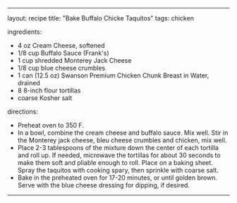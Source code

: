 ---

layout: recipe
title: "Bake Buffalo Chicke Taquitos"
tags: chicken

ingredients:
- 4 oz Cream Cheese, softened
- 1/8 cup  Buffalo Sauce (Frank's)
- 1 cup shredded Monterey Jack Cheese
- 1/8 cup blue cheese crumbles
- 1 can (12.5 oz) Swanson Premium Chicken Chunk Breast in Water, drained
- 8 8-inch flour tortillas
- coarse Kosher salt

directions:
- Preheat oven to 350 F.
- In a bowl, combine the cream cheese and buffalo sauce. Mix well. Stir in the Monterey jack cheese, bleu cheese crumbles and chicken, mix well.
- Place 2-3 tablespoons of the mixture down the center of each tortilla and roll up. If needed, microwave the tortillas for about 30 seconds to make them soft and pliable enough to roll. Place on a baking sheet. Spray the taquitos with cooking spary, then sprinkle with coarse salt.
- Bake in the preheated oven for 17-20 minutes, or until golden brown. Serve with the blue cheese dressing for dipping, if desired.

---